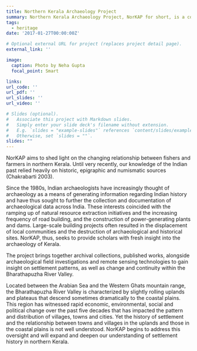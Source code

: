 ```yaml
---
title: Northern Kerala Archaeology Project
summary: Northern Kerala Archaeology Project, NorKAP for short, is a collaboration with the University of Kerala. The project, led by Dr Neha Gupta and Dr Rajesh SV (Kerala) examines long-term change in the social and political organization of past societies in the Bharathapuzha River Valley in northern Kerala. Preliminary results were presented at the Society for American Archaeology meetings in April 2017.
tags:
  - heritage
date: '2017-01-27T00:00:00Z'

# Optional external URL for project (replaces project detail page).
external_link: ''

image:
  caption: Photo by Neha Gupta
  focal_point: Smart

links: 
url_code: ''
url_pdf: ''
url_slides: ''
url_video: ''

# Slides (optional).
#   Associate this project with Markdown slides.
#   Simply enter your slide deck's filename without extension.
#   E.g. `slides = "example-slides"` references `content/slides/example-slides.md`.
#   Otherwise, set `slides = ""`.
slides: ""
---
```


NorKAP aims to shed light on the changing relationship between fishers and farmers in northern Kerala. Until very recently, our knowledge of the Indian past relied heavily on historic, epigraphic and numismatic sources (Chakrabarti 2003).

Since the 1980s, Indian archaeologists have increasingly thought of archaeology as a means of generating information regarding Indian history and have thus sought to further the collection and documentation of archaeological data across India. These interests coincided with the ramping up of natural resource extraction initiatives and the increasing frequency of road building, and the construction of power-generating plants and dams. Large-scale building projects often resulted in the displacement of local communities and the destruction of archaeological and historical sites. NorKAP, thus, seeks to provide scholars with fresh insight into the archaeology of Kerala.

The project brings together archival collections, published works, alongside archaeological field investigations and remote sensing technologies to gain insight on settlement patterns, as well as change and continuity within the Bharathapuzha River Valley.

Located between the Arabian Sea and the Western Ghats mountain range, the Bharathapuzha River Valley is characterized by slightly rolling uplands and plateaus that descend sometimes dramatically to the coastal plains. This region has witnessed rapid economic, environmental, social and political change over the past five decades that has impacted the pattern and distribution of villages, towns and cities. Yet the history of settlement and the relationship between towns and villages in the uplands and those in the coastal plains is not well understood. NorKAP begins to address this oversight and will expand and deepen our understanding of settlement history in northern Kerala.